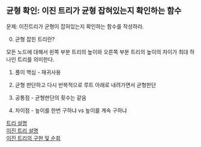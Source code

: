 ## 균형 확인: 이진 트리가 균형 잡혀있는지 확인하는 함수

문제: 이진트리가 균형이 잡혀있는지 확인하는 함수를 작성하라.



0) 균형 잡힌 트리란? 

모든 노드에 대해서 왼쪽 부분 트리의 높이와 오른쪽 부분 트리의 높이의 차이가
최대 하나인 트리를 의미한다.



1) 풀이 핵심 - 재귀사용

2) 균형 판단하고 다시 반복적으로 루트 아래로 내려가면서 균형판단

3) 공통점 - 균형판단의 횟수는 같음

4) 차이점 - 높이를 한번 구하냐  vs 높이를 계속 구하냐

[트리 설명](https://coderkoo.tistory.com/9)  
[이진 트리 설명](https://debugdaldal.tistory.com/24?category=925270)  
[이진 트리의 구현 및 순회](https://debugdaldal.tistory.com/25?category=925270) 
